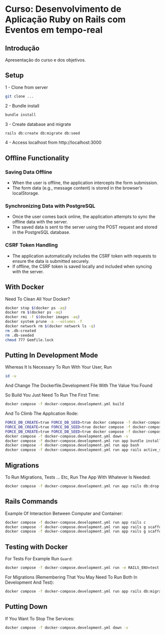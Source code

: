 # Curso: Desenvolvimento de Aplicação Ruby on Rails com Eventos em tempo-real

## Introdução

Apresentação do curso e dos objetivos.

## Setup

1 - Clone from server

```bash
git clone ...
```

2 - Bundle install

```bash
bundle install
```

3 - Create database and migrate

```bash
rails db:create db:migrate db:seed
```

4 - Access localhost from http://localhost:3000

## Offline Functionality

### Saving Data Offline

- When the user is offline, the application intercepts the form submission.
- The form data (e.g., message content) is stored in the browser’s localStorage.

### Synchronizing Data with PostgreSQL

- Once the user comes back online, the application attempts to sync the offline data with the server.
- The saved data is sent to the server using the POST request and stored in the PostgreSQL database.

### CSRF Token Handling

- The application automatically includes the CSRF token with requests to ensure the data is submitted securely.
- If offline, the CSRF token is saved locally and included when syncing with the server.

## With Docker

Need To Clean All Your Docker?

```bash
docker stop $(docker ps -aq)
docker rm $(docker ps -aq)
docker rmi -f $(docker images -aq)
docker system prune -a --volumes -f
docker network rm $(docker network ls -q)
rm .db-created
rm .db-seeded
chmod 777 Gemfile.lock
```

## Putting In Development Mode

Whereas It Is Necessary To Run With Your User, Run

```bash
id -u
```

And Change The Dockerfile.Development File With The Value You Found

So Build You Just Need To Run The First Time:

```bash
docker compose -f docker-compose.development.yml build
```

And To Climb The Application Rode:

```bash
FORCE_DB_CREATE=true FORCE_DB_SEED=true docker compose -f docker-compose.development.yml down
FORCE_DB_CREATE=true FORCE_DB_SEED=true docker compose -f docker-compose.development.yml up --build
FORCE_DB_CREATE=true FORCE_DB_SEED=true docker compose -f docker-compose.development.yml up
docker compose -f docker-compose.development.yml down -v
docker compose -f docker-compose.development.yml run app bundle install
docker compose -f docker-compose.development.yml run app bash
docker compose -f docker-compose.development.yml run app rails active_storage:install
```

## Migrations

To Run Migrations, Tests ... Etc, Run The App With Whatever Is Needed:

```bash
docker compose -f docker-compose.development.yml run app rails db:drop db:create db:migrate
```

## Rails Commands

Example Of Interaction Between Computer and Container:

```bash
docker compose -f docker-compose.development.yml run app rails c
docker compose -f docker-compose.development.yml run app rails g scaffold post title
docker compose -f docker-compose.development.yml run app rails g scaffold comment post:references comment:text
```

## Testing with Docker

For Tests For Example Run `Guard`:

```bash
docker compose -f docker-compose.development.yml run -e RAILS_ENV=test app bundle exec guard
```

For Migrations (Remembering That You May Need To Run Both In Development And Test):

```bash
docker compose -f docker-compose.development.yml run app rails db:migrate
```

## Putting Down

If You Want To Stop The Services:

```bash
docker compose -f docker-compose.development.yml down -v
```
